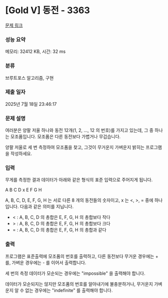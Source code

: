 # [Gold V] 동전 - 3363 

[문제 링크](https://www.acmicpc.net/problem/3363) 

### 성능 요약

메모리: 32412 KB, 시간: 32 ms

### 분류

브루트포스 알고리즘, 구현

### 제출 일자

2025년 7월 18일 23:46:17

### 문제 설명

<p>여러분은 양팔 저울 하나와 동전 12개(1, 2, ..., 12 의 번호)를 가지고 있는데, 그 중 하나는 모조품입니다. 모조품은 다른 동전보다 가볍거나 무겁습니다. </p>

<p>양팔 저울로 세 번 측정하여 모조품을 찾고,  그것이 무거운지 가벼운지 밝히는 프로그램을 작성하세요.</p>

### 입력 

 <p>무게를 측정한 결과 데이터가 아래와 같은 형식의 표준 입력으로 주어지게 됩니다.</p>

<p>A B C D x E F G H</p>

<p>A, B, C, D, E, F, G, H 는 서로 다른 8 개의 동전들의 숫자이고, x 는 <, >, =  중에 하나입니다. 다음과 같은 의미를 지닙니다.</p>

<ul>
	<li>< : A, B, C, D 의 총합은 E, F, G, H 의 총합보다 작다</li>
	<li>> : A, B, C, D 의 총합은 E, F, G, H 의 총합보다 크다</li>
	<li>= : A, B, C, D 의 총합은 E, F, G, H 의 총합과 같다</li>
</ul>

### 출력 

 <p>프로그램은 표준출력에 모조품의 번호를 출력하고, 다른 동전보다 무거운 경우에는 + 를, 가벼운 경우에는 - 를 이어서 출력합니다.</p>

<p>세 번의 측정 데이터가 모순되는 경우에는 "impossible" 을 출력해야 합니다.</p>

<p>데이터가 모순되지는 않지만 모조품의 번호를 알아내기에 불충분하거나, 무거운지 가벼운지 알 수 없는 경우에는 "indefinite" 를 출력해야 합니다.</p>

